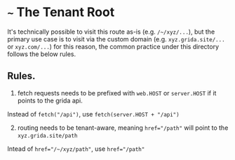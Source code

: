 # `~` The Tenant Root

It's technically possible to visit this route as-is (e.g. `/~/xyz/...`), but the primary use case is to visit via the custom domain (e.g. `xyz.grida.site/...` or `xyz.com/...`) for this reason, the common practice under this directory follows the below rules.

## Rules.

1. fetch requests needs to be prefixed with `web.HOST` or `server.HOST` if it points to the grida api.

Instead of `fetch("/api")`, use `fetch(server.HOST + "/api")`

2. routing needs to be tenant-aware, meaning `href="/path"` will point to the `xyz.grida.site/path`

Intead of `href="/~/xyz/path"`, use `href="/path"`

